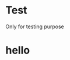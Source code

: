 # Test
Only for testing purpose 

<html>
  <head>
  </head>
  <body>
  <h1>hello</h1>
  </body>
  </html>
